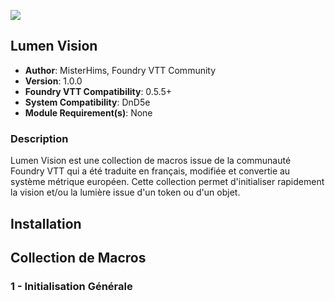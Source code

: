 ![](https://img.shields.io/badge/Foundry-v0.5.5-informational)
## Lumen Vision

* **Author**: MisterHims, Foundry VTT Community
* **Version**: 1.0.0
* **Foundry VTT Compatibility**: 0.5.5+
* **System Compatibility**: DnD5e
* **Module Requirement(s)**: None

### Description
Lumen Vision est une collection de macros issue de la communauté Foundry VTT qui a été traduite en français, modifiée et convertie au système métrique européen. Cette collection permet d'initialiser rapidement la vision et/ou la lumière issue d'un token ou d'un objet.

## Installation

## Collection de Macros

### 1 - Initialisation Générale
